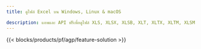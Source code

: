 ```yaml
---
title: ดูไฟล์ Excel บน Windows, Linux & macOS 

description: แอพและ API ฟรีเพื่อดูไฟล์ XLS, XLSX, XLSB, XLT, XLTX, XLTM, XLSM และ ODS
---
```

{{< blocks/products/pf/agp/feature-solution >}} 

